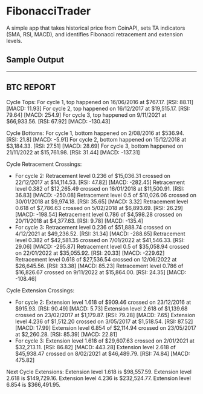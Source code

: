 # FibonacciTrader

A simple app that takes historical price from CoinAPI, sets TA indicators (SMA, RSI, MACD), and identifies Fibonacci retracement and extension levels.

## Sample Output

----------
BTC REPORT
----------

Cycle Tops:
  For cycle 1, top happened on 16/06/2016 at $767.17. [RSI: 88.11] [MACD: 11.93]
  For cycle 2, top happened on 16/12/2017 at $19,515.17. [RSI: 79.64] [MACD: 254.9]
  For cycle 3, top happened on 9/11/2021 at $66,933.56. [RSI: 67.92] [MACD: -130.43]

Cycle Bottoms:
  For cycle 1, bottom happened on 2/08/2016 at $536.94. [RSI: 21.8] [MACD: -5.91]
  For cycle 2, bottom happened on 15/12/2018 at $3,184.33. [RSI: 27.51] [MACD: 28.69]
  For cycle 3, bottom happened on 21/11/2022 at $15,761.98. [RSI: 31.44] [MACD: -137.31]

Cycle Retracement Crossings:
- For cycle 2:
  Retracement level 0.236 of $15,036.31 crossed on 22/12/2017 at $14,114.53. [RSI: 47.82] [MACD: -282.45]
  Retracement level 0.382 of $12,265.49 crossed on 16/01/2018 at $11,500.91. [RSI: 36.83] [MACD: -250.08]
  Retracement level 0.5 of $10,026.06 crossed on 30/01/2018 at $9,974.18. [RSI: 35.65] [MACD: 3.32]
  Retracement level 0.618 of $7,786.63 crossed on 5/02/2018 at $6,893.69. [RSI: 26.29] [MACD: -198.54]
  Retracement level 0.786 of $4,598.28 crossed on 20/11/2018 at $4,377.63. [RSI: 9.78] [MACD: -135.4]
- For cycle 3:
  Retracement level 0.236 of $51,888.74 crossed on 4/12/2021 at $49,236.52. [RSI: 31.34] [MACD: -288.65]
  Retracement level 0.382 of $42,581.35 crossed on 7/01/2022 at $41,546.33. [RSI: 29.06] [MACD: -295.87]
  Retracement level 0.5 of $35,058.94 crossed on 22/01/2022 at $35,055.92. [RSI: 20.33] [MACD: -229.62]
  Retracement level 0.618 of $27,536.54 crossed on 12/06/2022 at $26,645.56. [RSI: 33.38] [MACD: 85.23]
  Retracement level 0.786 of $16,826.67 crossed on 9/11/2022 at $15,864.00. [RSI: 24.35] [MACD: -108.46]

Cycle Extension Crossings:
- For cycle 2:
  Extension level 1.618 of $909.46 crossed on 23/12/2016 at $915.93. [RSI: 90.49] [MACD: 5.73]
  Extension level 2.618 of $1,139.68 crossed on 23/02/2017 at $1,179.87. [RSI: 79.28] [MACD: 7.65]
  Extension level 4.236 of $1,512.20 crossed on 3/05/2017 at $1,518.54. [RSI: 87.52] [MACD: 17.99]
  Extension level 6.854 of $2,114.94 crossed on 23/05/2017 at $2,260.28. [RSI: 85.39] [MACD: 22.81]
- For cycle 3:
  Extension level 1.618 of $29,607.63 crossed on 2/01/2021 at $32,213.11. [RSI: 86.82] [MACD: 443.28]
  Extension level 2.618 of $45,938.47 crossed on 8/02/2021 at $46,489.79. [RSI: 74.84] [MACD: 475.82]

Next Cycle Extensions:
  Extension level 1.618 is $98,557.59.
  Extension level 2.618 is $149,729.16.
  Extension level 4.236 is $232,524.77.
  Extension level 6.854 is $366,491.95.
